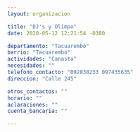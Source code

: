 ```yaml
---
layout: organizacion

title: "DJ's y Olimpo"
date: 2020-05-12 12:21:54 -0300

departamento: "Tacuarembó"
barrio: "Tacuarembó"
actividades: "Canasta"
necesidades: ""
telefono_contacto: "092838233 097435635"
direccion: "Calle 245"

otros_contactos: ""
horario: ""
aclaraciones: ""
cuenta_bancaria: ""

---
```

